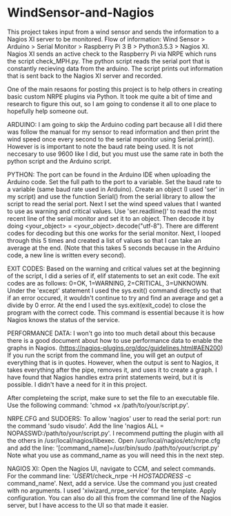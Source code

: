 # WindSensor-and-Nagios
This project takes input from a wind sensor and sends the information to a Nagios XI server to be monitored.
Flow of information: Wind Sensor > Arduino > Serial Monitor > Raspberry Pi 3 B > Python3.5.3 > Nagios XI. 
Nagios XI sends an active check to the Raspberry Pi via NRPE which runs the script check_MPH.py. The python script reads the serial port that is constantly recieving data from the arduino. The script prints out information that is sent back to the Nagios XI server and recorded. 

One of the main resaons for posting this project is to help others in creating basic custom NRPE plugins via Python. It took me quite a bit of time and research to figure this out, so I am going to condense it all to one place to hopefully help someone out.

ARDUINO:
I am going to skip the Arduino coding part because all I did there was follow the manual for my sensor to read information and then print the wind speed once every second to the serial mponitor using Serial.print(). However is is important to note the baud rate being used. It is not neccesary to use 9600 like I did, but you must use the same rate in both the python script and the Arduino script. 

PYTHON:
The port can be found in the Arduino IDE when uploading the Arduino code. Set the full path to the port to a variable. Set the baud rate to a variable (same baud rate used in Arduino). Create an object (I used 'ser' in my script) and use the function Serial() from the serial library to allow the script to read the serial port. Next I set the wind speed values that I wanted to use as warning and critical values. Use 'ser.readline()' to read the most recent line of the serial monitor and set it to an object. Then decode it by doing <your_object> = <your_object>.decode("utf-8"). There are different codes for decoding but this one works for the serial monitor. Next, I looped through this 5 times and created a list of values so that I can take an average at the end. (Note that this takes 5 seconds because in the Arduino code, a new line is written every second).

EXIT CODES:
Based on the warning and critical values set at the beginning of the script, I did a series of if, elif statements to set an exit code. The exit codes are as follows: 0=OK, 1=WARNING, 2=CRITICAL, 3=UNKNOWN. Under the 'except' statement I used the sys.exit() command directly so that if an error occured, it wouldn't continue to try and find an average and get a divide by 0 error. At the end I used the sys.exit(exit_code) to close the program with the correct code. This command is essential because it is how Nagios knows the status of the service. 

PERFORMANCE DATA: 
I won't go into too much detail about this because there is a good document about how to use performance data to enable the graphs in Nagios. (https://nagios-plugins.org/doc/guidelines.html#AEN200) If you run the script from the command line, you will get an output of everything that is in quotes. However, when the output is sent to Nagios, it takes everything after the pipe, removes it, and uses it to create a graph. I have found that Nagios handles extra print statements weird, but it is possible. I didn't have a need for it in this project. 

After completeing the script, make sure to set the file to an executable file. Use the following command: 'chmod +x /path/to/your/script.py'. 

NRPE.CFG and SUDOERS:
To allow 'nagios' user to read the serial port: run the command 'sudo visudo'. Add the line 'nagios ALL = NOPASSWD:/path/to/your/script.py'. I recommend putting the plugin with all the others in /usr/local/nagios/libexec.
Open /usr/local/nagios/etc/nrpe.cfg and add the line: '[command_name]=/usr/bin/sudo /path/to/your/script.py' Note what you use as command_name as you will need this in the next step. 

NAGIOS XI:
Open the Nagios UI, navigate to CCM, and select commands. For the command line: '$USER1$/check_nrpe -H $HOSTADDRESS$ -c command_name'. Next, add a service. Use the command you just created with no arguments. I used 'xiwizard_nrpe_service' for the template. Apply configuration. You can also do all this from the command line of the Nagios server, but I have access to the UI so that made it easier. 

